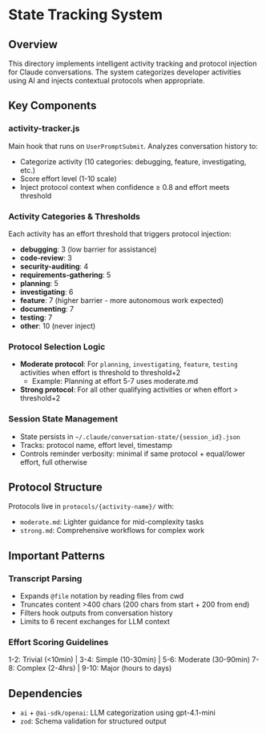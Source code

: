# State Tracking System

## Overview
This directory implements intelligent activity tracking and protocol injection for Claude conversations. The system categorizes developer activities using AI and injects contextual protocols when appropriate.

## Key Components

### activity-tracker.js
Main hook that runs on `UserPromptSubmit`. Analyzes conversation history to:
- Categorize activity (10 categories: debugging, feature, investigating, etc.)
- Score effort level (1-10 scale)
- Inject protocol context when confidence ≥ 0.8 and effort meets threshold

### Activity Categories & Thresholds
Each activity has an effort threshold that triggers protocol injection:
- **debugging**: 3 (low barrier for assistance)
- **code-review**: 3
- **security-auditing**: 4
- **requirements-gathering**: 5
- **planning**: 5
- **investigating**: 6
- **feature**: 7 (higher barrier - more autonomous work expected)
- **documenting**: 7
- **testing**: 7
- **other**: 10 (never inject)

### Protocol Selection Logic
- **Moderate protocol**: For `planning`, `investigating`, `feature`, `testing` activities when effort is threshold to threshold+2
  - Example: Planning at effort 5-7 uses moderate.md
- **Strong protocol**: For all other qualifying activities or when effort > threshold+2

### Session State Management
- State persists in `~/.claude/conversation-state/{session_id}.json`
- Tracks: protocol name, effort level, timestamp
- Controls reminder verbosity: minimal if same protocol + equal/lower effort, full otherwise

## Protocol Structure
Protocols live in `protocols/{activity-name}/` with:
- `moderate.md`: Lighter guidance for mid-complexity tasks
- `strong.md`: Comprehensive workflows for complex work

## Important Patterns

### Transcript Parsing
- Expands `@file` notation by reading files from cwd
- Truncates content >400 chars (200 chars from start + 200 from end)
- Filters hook outputs from conversation history
- Limits to 6 recent exchanges for LLM context

### Effort Scoring Guidelines
1-2: Trivial (<10min) | 3-4: Simple (10-30min) | 5-6: Moderate (30-90min)
7-8: Complex (2-4hrs) | 9-10: Major (hours to days)

## Dependencies
- `ai` + `@ai-sdk/openai`: LLM categorization using gpt-4.1-mini
- `zod`: Schema validation for structured output
